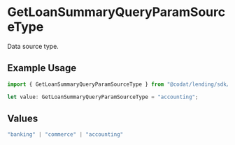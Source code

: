 # GetLoanSummaryQueryParamSourceType

Data source type.

## Example Usage

```typescript
import { GetLoanSummaryQueryParamSourceType } from "@codat/lending/sdk/models/operations";

let value: GetLoanSummaryQueryParamSourceType = "accounting";
```

## Values

```typescript
"banking" | "commerce" | "accounting"
```